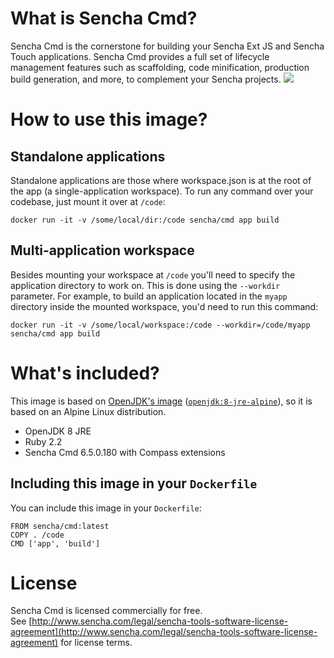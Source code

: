 
# What is Sencha Cmd?
Sencha Cmd is the cornerstone for building your Sencha Ext JS and Sencha Touch applications. Sencha Cmd provides a full set of lifecycle management features such as scaffolding, code minification, production build generation, and more, to complement your Sencha projects.
![](https://www.sencha.com/wp-content/uploads/2015/03/sencha-cmd-hero.png)

# How to use this image?

## Standalone applications

Standalone applications are those where workspace.json is at the root of the app (a single-application workspace).
To run any command over your codebase, just mount it over at `/code`:

    docker run -it -v /some/local/dir:/code sencha/cmd app build

## Multi-application workspace

Besides mounting your workspace at `/code` you'll need to specify the application directory to work on. This is done using the `--workdir` parameter. For example, to build an application located in the `myapp` directory inside the mounted workspace, you'd need to run this command:

    docker run -it -v /some/local/workspace:/code --workdir=/code/myapp sencha/cmd app build

# What's included?

This image is based on [OpenJDK's image](https://hub.docker.com/_/openjdk/) ([`openjdk:8-jre-alpine`](https://github.com/docker-library/openjdk/blob/54c64cf47d2b705418feb68b811419a223c5a040/8-jdk/alpine/Dockerfile)), so it is based on an Alpine Linux distribution.
 
- OpenJDK 8 JRE
- Ruby 2.2
- Sencha Cmd 6.5.0.180 with Compass extensions

## Including this image in your `Dockerfile`

You can include this image in your `Dockerfile`:

    FROM sencha/cmd:latest
    COPY . /code
    CMD ['app', 'build']

# License

Sencha Cmd is licensed commercially for free.<br>See [http://www.sencha.com/legal/sencha-tools-software-license-agreement](http://www.sencha.com/legal/sencha-tools-software-license-agreement) for license terms.

